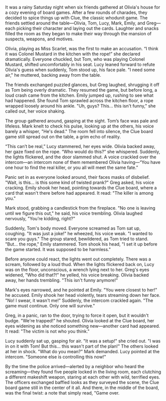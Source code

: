 It was a rainy Saturday night when six friends gathered at Olivia's house for a cozy evening of board games. After a few rounds of charades, they decided to spice things up with Clue, the classic whodunit game. The friends settled around the table—Olivia, Tom, Lucy, Mark, Emily, and Greg—each picking their character and laying out the cards. Laughter and snacks filled the room as they began to make their way through the mansion of suspects, weapons, and motives.

Olivia, playing as Miss Scarlet, was the first to make an accusation. “I think it was Colonel Mustard in the kitchen with the rope!” she declared dramatically. Everyone chuckled, but Tom, who was playing Colonel Mustard, shifted uncomfortably in his seat. Lucy leaned forward to refute Olivia's guess when suddenly, Tom stood up, his face pale. "I need some air," he muttered, backing away from the table.

The friends exchanged puzzled glances, but Greg laughed, shrugging it off as Tom being overly dramatic. They resumed the game, but before long, a loud crash came from the kitchen. Emily jumped up, rushing to see what had happened. She found Tom sprawled across the kitchen floor, a rope wrapped loosely around his ankle. "Uh, guys? This... this isn't funny," she called out, her voice shaking.

The group gathered around, gasping at the sight. Tom’s face was pale and lifeless. Mark knelt to check his pulse, looking up at the others, his voice barely a whisper, "He's dead." The room fell into silence, the Clue board game still spread out on the table, a grim echo of reality.

“This can’t be real,” Lucy stammered, her eyes wide. Olivia backed away, her gaze fixed on the rope. “Who would do this?” she whispered. Suddenly, the lights flickered, and the door slammed shut. A voice crackled over the intercom—an intercom none of them remembered Olivia having—“You have one hour to find the real killer, or you all will meet the same fate.”

Panic set in as everyone looked around, their faces masks of disbelief. "Wait, is this... is this some kind of twisted prank?" Greg asked, his voice cracking. Emily shook her head, pointing towards the Clue board, where a card that wasn't there before had appeared. It read: "The killer is among you."

Mark stood, grabbing a candlestick from the fireplace. "No one is leaving until we figure this out," he said, his voice trembling. Olivia laughed nervously, "You’re kidding, right?"

Suddenly, Tom's body moved. Everyone screamed as Tom sat up, coughing. "It was just a joke!" he wheezed, his voice weak. "I wanted to scare you guys." The group stared, bewildered, as Tom tried to stand. "But... the rope," Emily stammered. Tom shook his head, "I set it up before the game started. It was supposed to be harmless."

Before anyone could react, the lights went out completely. There was a scream, followed by a loud thud. When the lights flickered back on, Lucy was on the floor, unconscious, a wrench lying next to her. Greg's eyes widened, "Who did that?!" he yelled, his voice breaking. Olivia backed away, her hands trembling. "This isn't funny anymore!"

Mark's eyes narrowed, and he pointed at Emily. "You were closest to her!" he accused. Emily shook her head violently, tears streaming down her face. "No! I swear, it wasn't me!" Suddenly, the intercom crackled again. "The game must continue. Only one will survive."

Greg, in a panic, ran to the door, trying to force it open, but it wouldn't budge. "We're trapped!" he shouted. Olivia looked at the Clue board, her eyes widening as she noticed something new—another card had appeared. It read: "The victim is not who you think."

Lucy suddenly sat up, gasping for air. "It was a setup!" she cried out. "I was in on it with Tom! But this... this wasn't part of the plan!" The others looked at her in shock. "What do you mean?" Mark demanded. Lucy pointed at the intercom. "Someone else is controlling this now!"

By the time the police arrived—alerted by a neighbor who heard the screaming—they found five people locked in the living room, each clutching a different makeshift weapon, staring at each other with wild, terrified eyes. The officers exchanged baffled looks as they surveyed the scene, the Clue board game still in the center of it all. And there, in the middle of the board, was the final twist: a note that simply read, "Game over.